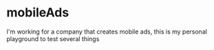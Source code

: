 # mobileAds

I'm working for a company that creates mobile ads, this is my personal playground to test several things

